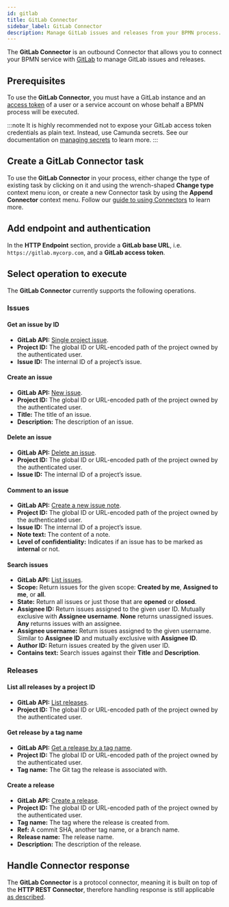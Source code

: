```yaml
---
id: gitlab
title: GitLab Connector
sidebar_label: GitLab Connector
description: Manage GitLab issues and releases from your BPMN process. Learn about creating a GitLab Connector task and get started.
---
```


The **GitLab Connector** is an outbound Connector that allows you to connect your BPMN service with [GitLab](https://about.gitlab.com/) to manage GitLab issues and releases.

## Prerequisites

To use the **GitLab Connector**, you must have a GitLab instance and an [access token](https://docs.gitlab.com/ee/user/profile/personal_access_tokens.html) of a user
or a service account on whose behalf a BPMN process will be executed.

:::note
It is highly recommended not to expose your GitLab access token credentials as plain text. Instead, use Camunda secrets.
See our documentation on [managing secrets](/components/console/manage-clusters/manage-secrets.md) to learn more.
:::

## Create a GitLab Connector task

To use the **GitLab Connector** in your process, either change the type of existing task by clicking on it and using the wrench-shaped **Change type** context menu icon, or create a new Connector task by using the **Append Connector** context menu. Follow our [guide to using Connectors](/components/connectors/use-connectors.md) to learn more.

## Add endpoint and authentication

In the **HTTP Endpoint** section, provide a **GitLab base URL**, i.e. `https://gitlab.mycorp.com`, and a **GitLab access token**.

## Select operation to execute

The **GitLab Connector** currently supports the following operations.

### Issues

#### Get an issue by ID

- **GitLab API:** [Single project issue](https://docs.gitlab.com/ee/api/issues.html#single-project-issue).
- **Project ID:** The global ID or URL-encoded path of the project owned by the authenticated user.
- **Issue ID:** The internal ID of a project’s issue.

#### Create an issue

- **GitLab API:** [New issue](https://docs.gitlab.com/ee/api/issues.html#new-issue).
- **Project ID:** The global ID or URL-encoded path of the project owned by the authenticated user.
- **Title:** The title of an issue.
- **Description:** The description of an issue.

#### Delete an issue

- **GitLab API:** [Delete an issue](https://docs.gitlab.com/ee/api/issues.html#delete-an-issue).
- **Project ID:** The global ID or URL-encoded path of the project owned by the authenticated user.
- **Issue ID:** The internal ID of a project’s issue.

#### Comment to an issue

- **GitLab API:** [Create a new issue note](https://docs.gitlab.com/ee/api/notes.html#create-new-issue-note).
- **Project ID:** The global ID or URL-encoded path of the project owned by the authenticated user.
- **Issue ID:** The internal ID of a project’s issue.
- **Note text:** The content of a note.
- **Level of confidentiality:** Indicates if an issue has to be marked as **internal** or not.

#### Search issues

- **GitLab API:** [List issues](https://docs.gitlab.com/ee/api/issues.html#list-issues).
- **Scope:** Return issues for the given scope: **Created by me**, **Assigned to me**, or **all**.
- **State:** Return all issues or just those that are **opened** or **closed**.
- **Assignee ID:** Return issues assigned to the given user ID. Mutually exclusive with **Assignee username**. **None** returns unassigned issues. **Any** returns issues with an assignee.
- **Assignee username:** Return issues assigned to the given username. Similar to **Assignee ID** and mutually exclusive with **Assignee ID**.
- **Author ID:** Return issues created by the given user ID.
- **Contains text:** Search issues against their **Title** and **Description**.

### Releases

#### List all releases by a project ID

- **GitLab API:** [List releases](https://docs.gitlab.com/ee/api/releases/#list-releases).
- **Project ID:** The global ID or URL-encoded path of the project owned by the authenticated user.

#### Get release by a tag name

- **GitLab API:** [Get a release by a tag name](https://docs.gitlab.com/ee/api/releases/#get-a-release-by-a-tag-name).
- **Project ID:** The global ID or URL-encoded path of the project owned by the authenticated user.
- **Tag name:** The Git tag the release is associated with.

#### Create a release

- **GitLab API:** [Create a release](https://docs.gitlab.com/ee/api/releases/#create-a-release).
- **Project ID:** The global ID or URL-encoded path of the project owned by the authenticated user.
- **Tag name:** The tag where the release is created from.
- **Ref:** A commit SHA, another tag name, or a branch name.
- **Release name:** The release name.
- **Description:** The description of the release.

## Handle Connector response

The **GitLab Connector** is a protocol connector, meaning it is built on top of the **HTTP REST Connector**, therefore
handling response is still applicable [as described](/components/connectors/protocol/rest.md#response).
